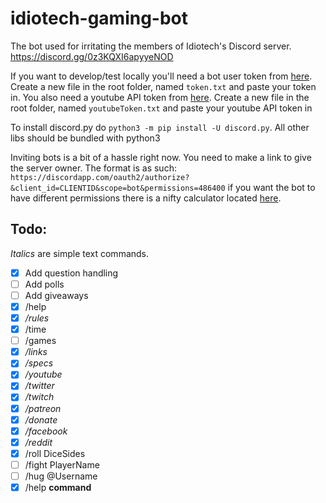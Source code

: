 # idiotech-gaming-bot
The bot used for irritating the members of Idiotech's Discord server. https://discord.gg/0z3KQXI6apyyeNOD


If you want to develop/test locally you'll need a bot user token from [here](https://discordapp.com/developers/docs/intro). Create a new file in the root folder, named `token.txt` and paste your token in. You also need a youtube API token from [here](https://console.developers.google.com/apis/dashboard). Create a new file in the root folder, named `youtubeToken.txt` and paste your youtube API token in

To install discord.py do `python3 -m pip install -U discord.py`. All other libs should be bundled with python3

Inviting bots is a bit of a hassle right now. You need to make a link to give the server owner. The format is as such:
`https://discordapp.com/oauth2/authorize?&client_id=CLIENTID&scope=bot&permissions=486400` if you want the bot to have different permissions there is a nifty calculator located [here](https://discordapi.com/permissions.html).

Todo:
--
*Italics* are simple text commands.
- [x] Add question handling
- [ ] Add polls
- [ ] Add giveaways
- [x] /help
- [x] */rules*
- [x] /time
- [ ] /games
- [x] */links*
- [x] */specs*
- [x] */youtube*
- [x] */twitter*
- [x] */twitch*
- [x] */patreon*
- [x] */donate*
- [x] */facebook*
- [x] */reddit*
- [x] /roll DiceSides
- [ ] /fight PlayerName
- [ ] /hug @Username
- [x] /help **command**
